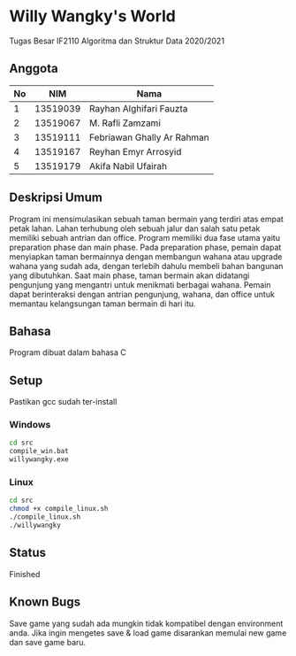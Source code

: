 # Willy Wangky's World
Tugas Besar IF2110 Algoritma dan Struktur Data 2020/2021

## Anggota
| No  | NIM  | Nama  |
|---|---|---|
| 1  |  13519039 |  Rayhan Alghifari Fauzta |
|  2 | 13519067  |  M. Rafli Zamzami |
|  3 | 13519111  | Febriawan Ghally Ar Rahman  |
| 4  | 13519167  | Reyhan Emyr Arrosyid  |
| 5  | 13519179  | Akifa Nabil Ufairah  |

## Deskripsi Umum
Program ini mensimulasikan sebuah taman bermain yang terdiri atas empat petak lahan. Lahan terhubung oleh sebuah jalur dan salah satu petak memiliki sebuah antrian dan office. Program memiliki dua fase utama yaitu preparation phase dan main phase. Pada preparation phase, pemain dapat menyiapkan taman bermainnya dengan membangun wahana atau upgrade wahana yang sudah ada, dengan terlebih dahulu membeli bahan bangunan yang dibutuhkan. Saat main phase, taman bermain akan didatangi pengunjung yang mengantri untuk menikmati berbagai wahana. Pemain dapat berinteraksi dengan antrian pengunjung, wahana, dan office untuk memantau kelangsungan taman bermain di hari itu.

## Bahasa
Program dibuat dalam bahasa C

## Setup
Pastikan gcc sudah ter-install
### Windows
```bash
cd src
compile_win.bat
willywangky.exe
```
### Linux
```bash
cd src
chmod +x compile_linux.sh
./compile_linux.sh
./willywangky 
```
## Status
Finished
## Known Bugs
Save game yang sudah ada mungkin tidak kompatibel dengan environment anda. Jika ingin mengetes save & load game disarankan memulai new game dan save game baru.
